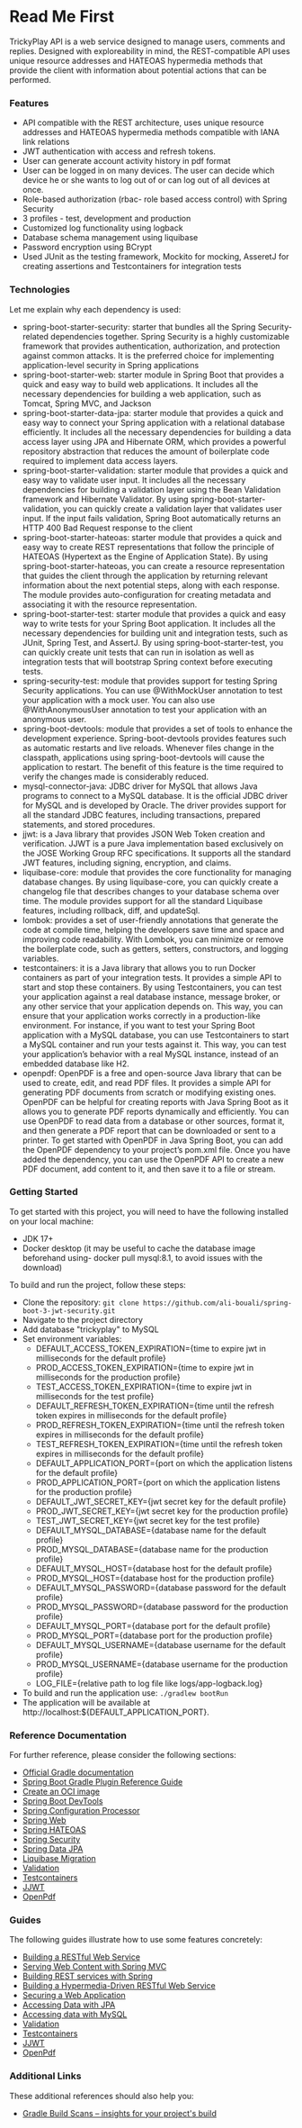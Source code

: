 # Read Me First

TrickyPlay API is a web service designed to manage users, comments and replies. Designed with exploreability in mind, the REST-compatible API uses unique resource addresses and HATEOAS hypermedia methods that provide the client with information about potential actions that can be performed. 

### Features
* API compatible with the REST architecture, uses unique resource addresses and HATEOAS hypermedia methods compatible with IANA link relations
* JWT authentication with access and refresh tokens.
* User can generate account activity history in pdf format
* User can be logged in on many devices. The user can decide which device he or she wants to log out of or can log out of all devices at once.
* Role-based authorization (rbac- role based access control) with Spring Security
* 3 profiles - test, development and production
* Customized log functionality using logback
* Database schema management using liquibase
* Password encryption using BCrypt
* Used JUnit as the testing framework, Mockito for mocking, AsseretJ for creating assertions and Testcontainers for integration tests

### Technologies
Let me explain why each dependency is used:
* spring-boot-starter-security: starter that bundles all the Spring Security-related dependencies together. Spring Security is a highly customizable framework that provides authentication, authorization, and protection against common attacks. It is the preferred choice for implementing application-level security in Spring applications
* spring-boot-starter-web: starter module in Spring Boot that provides a quick and easy way to build web applications. It includes all the necessary dependencies for building a web application, such as Tomcat, Spring MVC, and Jackson
* spring-boot-starter-data-jpa: starter module that provides a quick and easy way to connect your Spring application with a relational database efficiently. It includes all the necessary dependencies for building a data access layer using JPA and Hibernate ORM, which provides a powerful repository abstraction that reduces the amount of boilerplate code required to implement data access layers.
* spring-boot-starter-validation: starter module that provides a quick and easy way to validate user input. It includes all the necessary dependencies for building a validation layer using the Bean Validation framework and Hibernate Validator. By using spring-boot-starter-validation, you can quickly create a validation layer that validates user input. If the input fails validation, Spring Boot automatically returns an HTTP 400 Bad Request response to the client
* spring-boot-starter-hateoas: starter module that provides a quick and easy way to create REST representations that follow the principle of HATEOAS (Hypertext as the Engine of Application State). By using spring-boot-starter-hateoas, you can create a resource representation that guides the client through the application by returning relevant information about the next potential steps, along with each response. The module provides auto-configuration for creating metadata and associating it with the resource representation.
* spring-boot-starter-test: starter module that provides a quick and easy way to write tests for your Spring Boot application. It includes all the necessary dependencies for building unit and integration tests, such as JUnit, Spring Test, and AssertJ. By using spring-boot-starter-test, you can quickly create unit tests that can run in isolation as well as integration tests that will bootstrap Spring context before executing tests.
* spring-security-test: module that provides support for testing Spring Security applications. You can use @WithMockUser annotation to test your application with a mock user. You can also use @WithAnonymousUser annotation to test your application with an anonymous user.
* spring-boot-devtools: module that provides a set of tools to enhance the development experience. Spring-boot-devtools provides features such as automatic restarts and live reloads. Whenever files change in the classpath, applications using spring-boot-devtools will cause the application to restart. The benefit of this feature is the time required to verify the changes made is considerably reduced.
* mysql-connector-java: JDBC driver for MySQL that allows Java programs to connect to a MySQL database. It is the official JDBC driver for MySQL and is developed by Oracle. The driver provides support for all the standard JDBC features, including transactions, prepared statements, and stored procedures.
* jjwt: is a Java library that provides JSON Web Token creation and verification. JJWT is a pure Java implementation based exclusively on the JOSE Working Group RFC specifications. It supports all the standard JWT features, including signing, encryption, and claims.
* liquibase-core: module that provides the core functionality for managing database changes. By using liquibase-core, you can quickly create a changelog file that describes changes to your database schema over time. The module provides support for all the standard Liquibase features, including rollback, diff, and updateSql.
* lombok: provides a set of user-friendly annotations that generate the code at compile time, helping the developers save time and space and improving code readability. With Lombok, you can minimize or remove the boilerplate code, such as getters, setters, constructors, and logging variables.
* testcontainers: it is a Java library that allows you to run Docker containers as part of your integration tests. It provides a simple API to start and stop these containers. By using Testcontainers, you can test your application against a real database instance, message broker, or any other service that your application depends on. This way, you can ensure that your application works correctly in a production-like environment. For instance, if you want to test your Spring Boot application with a MySQL database, you can use Testcontainers to start a MySQL container and run your tests against it. This way, you can test your application’s behavior with a real MySQL instance, instead of an embedded database like H2.
* openpdf: OpenPDF is a free and open-source Java library that can be used to create, edit, and read PDF files. It provides a simple API for generating PDF documents from scratch or modifying existing ones. OpenPDF can be helpful for creating reports with Java Spring Boot as it allows you to generate PDF reports dynamically and efficiently. You can use OpenPDF to read data from a database or other sources, format it, and then generate a PDF report that can be downloaded or sent to a printer. To get started with OpenPDF in Java Spring Boot, you can add the OpenPDF dependency to your project’s pom.xml file. Once you have added the dependency, you can use the OpenPDF API to create a new PDF document, add content to it, and then save it to a file or stream.

### Getting Started
To get started with this project, you will need to have the following installed on your local machine:
* JDK 17+
* Docker desktop (it may be useful to cache the database image beforehand using- docker pull mysql:8.1, to avoid issues with the download)

To build and run the project, follow these steps:
* Clone the repository: `git clone https://github.com/ali-bouali/spring-boot-3-jwt-security.git`
* Navigate to the project directory
* Add database "trickyplay" to MySQL
* Set environment variables:
  * DEFAULT_ACCESS_TOKEN_EXPIRATION={time to expire jwt in milliseconds for the default profile}
  * PROD_ACCESS_TOKEN_EXPIRATION={time to expire jwt in milliseconds for the production profile}
  * TEST_ACCESS_TOKEN_EXPIRATION={time to expire jwt in milliseconds for the test profile}
  * DEFAULT_REFRESH_TOKEN_EXPIRATION={time until the refresh token expires in milliseconds for the default profile}
  * PROD_REFRESH_TOKEN_EXPIRATION={time until the refresh token expires in milliseconds for the default profile}
  * TEST_REFRESH_TOKEN_EXPIRATION={time until the refresh token expires in milliseconds for the default profile}
  * DEFAULT_APPLICATION_PORT={port on which the application listens for the default profile}
  * PROD_APPLICATION_PORT={port on which the application listens for the production profile}
  * DEFAULT_JWT_SECRET_KEY={jwt secret key for the default profile}
  * PROD_JWT_SECRET_KEY={jwt secret key for the production profile}
  * TEST_JWT_SECRET_KEY={jwt secret key for the test profile}
  * DEFAULT_MYSQL_DATABASE={database name for the default profile}
  * PROD_MYSQL_DATABASE={database name for the production profile}
  * DEFAULT_MYSQL_HOST={database host for the default profile}
  * PROD_MYSQL_HOST={database host for the production profile}
  * DEFAULT_MYSQL_PASSWORD={database password for the default profile}
  * PROD_MYSQL_PASSWORD={database password for the production profile}
  * DEFAULT_MYSQL_PORT={database port for the default profile}
  * PROD_MYSQL_PORT={database port for the production profile}
  * DEFAULT_MYSQL_USERNAME={database username for the default profile}
  * PROD_MYSQL_USERNAME={database username for the production profile}
  * LOG_FILE={relative path to log file like logs/app-logback.log}
* To build and run the application use: `./gradlew bootRun`
* The application will be available at http://localhost:${DEFAULT_APPLICATION_PORT}.

### Reference Documentation
For further reference, please consider the following sections:

* [Official Gradle documentation](https://docs.gradle.org)
* [Spring Boot Gradle Plugin Reference Guide](https://docs.spring.io/spring-boot/docs/3.1.2/gradle-plugin/reference/html/)
* [Create an OCI image](https://docs.spring.io/spring-boot/docs/3.1.2/gradle-plugin/reference/html/#build-image)
* [Spring Boot DevTools](https://docs.spring.io/spring-boot/docs/3.1.2/reference/htmlsingle/index.html#using.devtools)
* [Spring Configuration Processor](https://docs.spring.io/spring-boot/docs/3.1.2/reference/htmlsingle/index.html#appendix.configuration-metadata.annotation-processor)
* [Spring Web](https://docs.spring.io/spring-boot/docs/3.1.2/reference/htmlsingle/index.html#web)
* [Spring HATEOAS](https://docs.spring.io/spring-boot/docs/3.1.2/reference/htmlsingle/index.html#web.spring-hateoas)
* [Spring Security](https://docs.spring.io/spring-boot/docs/3.1.2/reference/htmlsingle/index.html#web.security)
* [Spring Data JPA](https://docs.spring.io/spring-boot/docs/3.1.2/reference/htmlsingle/index.html#data.sql.jpa-and-spring-data)
* [Liquibase Migration](https://docs.spring.io/spring-boot/docs/3.1.2/reference/htmlsingle/index.html#howto.data-initialization.migration-tool.liquibase)
* [Validation](https://docs.spring.io/spring-boot/docs/3.1.2/reference/htmlsingle/index.html#io.validation)
* [Testcontainers](https://java.testcontainers.org/)
* [JJWT](https://github.com/jwtk/jjwt)
* [OpenPdf](https://github.com/LibrePDF/OpenPDF?tab=readme-ov-file)

### Guides
The following guides illustrate how to use some features concretely:

* [Building a RESTful Web Service](https://spring.io/guides/gs/rest-service/)
* [Serving Web Content with Spring MVC](https://spring.io/guides/gs/serving-web-content/)
* [Building REST services with Spring](https://spring.io/guides/tutorials/rest/)
* [Building a Hypermedia-Driven RESTful Web Service](https://spring.io/guides/gs/rest-hateoas/)
* [Securing a Web Application](https://spring.io/guides/gs/securing-web/)
* [Accessing Data with JPA](https://spring.io/guides/gs/accessing-data-jpa/)
* [Accessing data with MySQL](https://spring.io/guides/gs/accessing-data-mysql/)
* [Validation](https://spring.io/guides/gs/validating-form-input/)
* [Testcontainers](https://java.testcontainers.org/)
* [JJWT](https://github.com/jwtk/jjwt#install)
* [OpenPdf](https://github.com/LibrePDF/OpenPDF?tab=readme-ov-file)

### Additional Links
These additional references should also help you:

* [Gradle Build Scans – insights for your project's build](https://scans.gradle.com#gradle)
